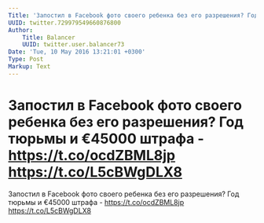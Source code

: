 ```yaml
---
Title: 'Запостил в Facebook фото своего ребенка без его разрешения? Год тюрьмы и €45000 штрафа - https://t.co/ocdZBML8jp https://t.co/L5cBWgDLX8'
UUID: twitter.729979549660876800
Author:
    Title: Balancer
    UUID: twitter.user.balancer73
Date: 'Tue, 10 May 2016 13:21:01 +0300'
Type: Post
Markup: Text
---
```


# Запостил в Facebook фото своего ребенка без его разрешения? Год тюрьмы и €45000 штрафа - https://t.co/ocdZBML8jp https://t.co/L5cBWgDLX8

Запостил в Facebook фото своего ребенка без его разрешения?
Год тюрьмы и €45000 штрафа - https://t.co/ocdZBML8jp
https://t.co/L5cBWgDLX8